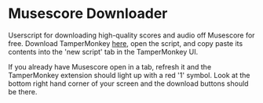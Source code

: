 # Musescore Downloader
Userscript for downloading high-quality scores and audio off Musescore for free. Download TamperMonkey [here](https://www.tampermonkey.net/), open the script, and copy paste its contents into the 'new script' tab in the TamperMonkey UI.

If you already have Musescore open in a tab, refresh it and the TamperMonkey extension should light up with a red '1' symbol. Look at the bottom right hand corner of your screen and the download buttons should be there.
